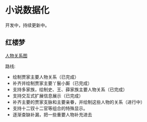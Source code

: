 # 小说数据化

开发中，持续更新中。

## 红楼梦

[人物关系图](http://echotoss.com/reading/story_of_stone/graph.html)

路线:
* 绘制贾家主要人物关系（已完成）
* 补齐并绘制贾家主要丫鬟小厮（已完成）
* 支持多家族，绘制史、王、薛家族主要人物关系（已完成）
* 支持交互式扩展信息展示（已完成）
* 补齐主要的贾家支脉和主要亲眷，并绘制这些人物的关系（进行中）
* 支持十二钗十二官等组合的特殊显示。
* 逐渐查缺补漏，把一些重要人物补充进去
